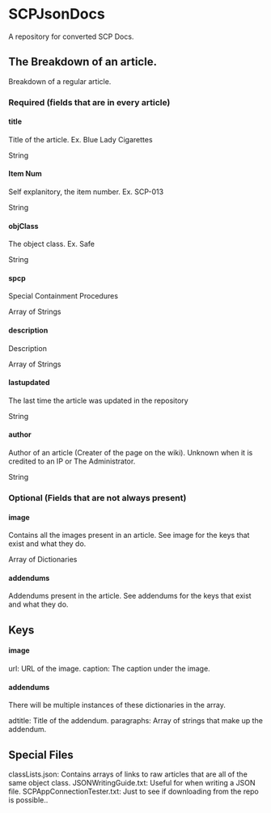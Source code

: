 # SCPJsonDocs
A repository for converted SCP Docs.

## The Breakdown of an article.
Breakdown of a regular article.

### Required (fields that are in every article)
#### title
Title of the article. Ex. Blue Lady Cigarettes

String

#### Item Num
Self explanitory, the item number. Ex. SCP-013

String

#### objClass
The object class.
Ex. Safe

String

#### spcp
Special Containment Procedures

Array of Strings

#### description
Description

Array of Strings

#### lastupdated
The last time the article was updated in the repository

String

#### author
Author of an article (Creater of the page on the wiki). Unknown when it is credited to an IP or The Administrator.

String

### Optional (Fields that are not always present)
#### image
Contains all the images present in an article. See image for the keys that exist and what they do.

Array of Dictionaries

#### addendums
Addendums present in the article. See addendums for the keys that exist and what they do.

## Keys

#### image
url: URL of the image.
caption: The caption under the image.

#### addendums
There will be multiple instances of these dictionaries in the array.

adtitle: Title of the addendum.
paragraphs: Array of strings that make up the addendum.

## Special Files
classLists.json: Contains arrays of links to raw articles that are all of the same object class.
JSONWritingGuide.txt: Useful for when writing a JSON file.
SCPAppConnectionTester.txt: Just to see if downloading from the repo is possible..